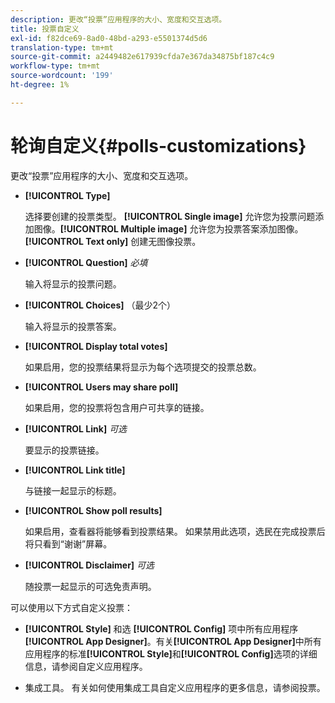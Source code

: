 ```yaml
---
description: 更改“投票”应用程序的大小、宽度和交互选项。
title: 投票自定义
exl-id: f82dce69-8ad0-48bd-a293-e5501374d5d6
translation-type: tm+mt
source-git-commit: a2449482e617939cfda7e367da34875bf187c4c9
workflow-type: tm+mt
source-wordcount: '199'
ht-degree: 1%

---
```


# 轮询自定义{#polls-customizations}

更改“投票”应用程序的大小、宽度和交互选项。



* **[!UICONTROL Type]**

   选择要创建的投票类型。 **[!UICONTROL Single image]** 允许您为投票问题添加图像。**[!UICONTROL Multiple image]** 允许您为投票答案添加图像。**[!UICONTROL Text only]** 创建无图像投票。

* **[!UICONTROL Question]**  *必填*

   输入将显示的投票问题。

* **[!UICONTROL Choices]** （最少2个）

   输入将显示的投票答案。

* **[!UICONTROL Display total votes]**

   如果启用，您的投票结果将显示为每个选项提交的投票总数。

* **[!UICONTROL Users may share poll]**

   如果启用，您的投票将包含用户可共享的链接。

* **[!UICONTROL Link]** *可选*

   要显示的投票链接。

* **[!UICONTROL Link title]**

   与链接一起显示的标题。

* **[!UICONTROL Show poll results]**

   如果启用，查看器将能够看到投票结果。 如果禁用此选项，选民在完成投票后将只看到“谢谢”屏幕。

* **[!UICONTROL Disclaimer]** *可选*

   随投票一起显示的可选免责声明。

可以使用以下方式自定义投票：

* **[!UICONTROL Style]** 和选 **[!UICONTROL Config]** 项中所有应用程序 **[!UICONTROL App Designer]**。有关&#x200B;**[!UICONTROL App Designer]**&#x200B;中所有应用程序的标准&#x200B;**[!UICONTROL Style]**&#x200B;和&#x200B;**[!UICONTROL Config]**&#x200B;选项的详细信息，请参阅自定义应用程序。

* 集成工具。 有关如何使用集成工具自定义应用程序的更多信息，请参阅投票。
